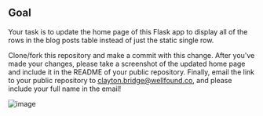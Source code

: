 ## Goal
Your task is to update the home page of this Flask app to display all of the rows in the blog posts table instead of just the static single row.

Clone/fork this repository and make a commit with this change. After you've made your changes, please take a screenshot of the updated home page and include it in the README of your public repository. Finally, email the link to your public repository to clayton.bridge@wellfound.co, and please include your full name in the email!


![image](https://user-images.githubusercontent.com/10217423/219406072-d504c478-9582-47dd-8779-7f3e4f8fc187.png)


